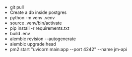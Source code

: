 - git pull
- Create a db inside postgres
- python -m venv .venv
- source .venv/bin/activate
- pip install -r requirements.txt
- build .env
- alembic revision --autogenerate
- alembic upgrade head
- pm2 start "uvicorn main:app --port 4242" --name jm-api
